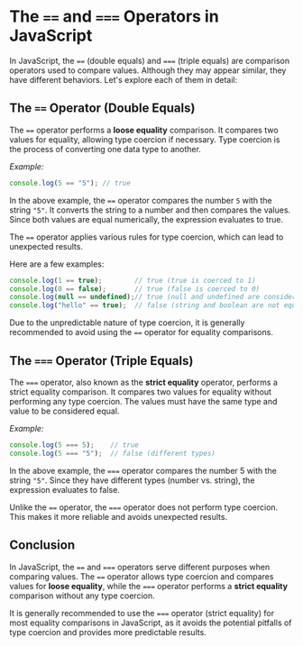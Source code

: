 # **The `==` and `===` Operators in JavaScript**

In JavaScript, the `==` (double equals) and `===` (triple equals) are comparison operators used to compare values. Although they may appear similar, they have different behaviors. Let's explore each of them in detail:

## **The `==` Operator (Double Equals)**

The `==` operator performs a **loose equality** comparison. It compares two values for equality, allowing type coercion if necessary. Type coercion is the process of converting one data type to another.

*Example:*

```javascript
console.log(5 == "5"); // true
```

In the above example, the `==` operator compares the number `5` with the string `"5"`. It converts the string to a number and then compares the values. Since both values are equal numerically, the expression evaluates to true.

The `==` operator applies various rules for type coercion, which can lead to unexpected results. 

Here are a few examples:

```javascript
console.log(1 == true);        // true (true is coerced to 1)
console.log(0 == false);       // true (false is coerced to 0)
console.log(null == undefined);// true (null and undefined are considered equal)
console.log("hello" == true);  // false (string and boolean are not equal)
```

Due to the unpredictable nature of type coercion, it is generally recommended to avoid using the `==` operator for equality comparisons.

## **The `===` Operator (Triple Equals)**

The `===` operator, also known as the **strict equality** operator, performs a strict equality comparison. It compares two values for equality without performing any type coercion. The values must have the same type and value to be considered equal.

*Example:*

```javascript
console.log(5 === 5);    // true
console.log(5 === "5");  // false (different types)
```

In the above example, the `===` operator compares the number 5 with the string `"5"`. Since they have different types (number vs. string), the expression evaluates to false.

Unlike the `==` operator, the `===` operator does not perform type coercion. This makes it more reliable and avoids unexpected results.

## **Conclusion**

In JavaScript, the `==` and `===` operators serve different purposes when comparing values. The `==` operator allows type coercion and compares values for **loose equality**, while the `===` operator performs a **strict equality** comparison without any type coercion.

It is generally recommended to use the `===` operator (strict equality) for most equality comparisons in JavaScript, as it avoids the potential pitfalls of type coercion and provides more predictable results.
